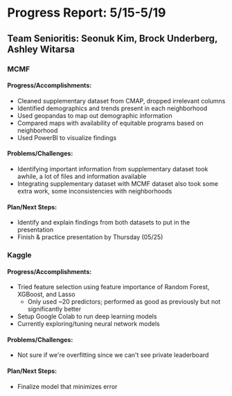 # Progress Report: 5/15-5/19

## Team Senioritis: Seonuk Kim, Brock Underberg, Ashley Witarsa

### MCMF
#### Progress/Accomplishments:
- Cleaned supplementary dataset from CMAP, dropped irrelevant columns
- Identified demographics and trends present in each neighborhood
- Used geopandas to map out demographic information 
- Compared maps with availability of equitable programs based on neighborhood  
- Used PowerBI to visualize findings 
#### Problems/Challenges:
- Identifying important information from supplementary dataset took awhile, a lot of files and information available 
- Integrating supplementary dataset with MCMF dataset also took some extra work, some inconsistencies with neighborhoods
#### Plan/Next Steps:
- Identify and explain findings from both datasets to put in the presentation 
- Finish & practice presentation by Thursday (05/25)

### Kaggle
#### Progress/Accomplishments:
- Tried feature selection using feature importance of Random Forest, XGBoost, and Lasso
  - Only used ~20 predictors; performed as good as previously but not significantly better
- Setup Google Colab to run deep learning models
- Currently exploring/tuning neural network models
#### Problems/Challenges:
- Not sure if we're overfitting since we can't see private leaderboard
#### Plan/Next Steps:
- Finalize model that minimizes error
